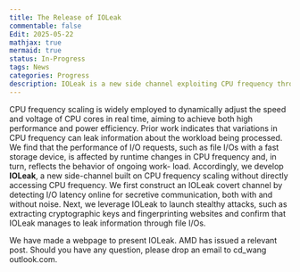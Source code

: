 ```yaml
---
title: The Release of IOLeak
commentable: false
Edit: 2025-05-22
mathjax: true
mermaid: true
status: In-Progress
tags: News
categories: Progress
description: IOLeak is a new side channel exploiting CPU frequency through I/Os.
---
```


<p>CPU frequency scaling is widely employed to dynamically adjust the speed and voltage of CPU cores in real time, aiming
to achieve both high performance and power efficiency. Prior 
work indicates that variations in CPU frequency can leak
information about the workload being processed. We find
that the performance of I/O requests, such as file I/Os with a
fast storage device, is affected by runtime changes in CPU
frequency and, in turn, reflects the behavior of ongoing work-
load. Accordingly, we develop <b>IOLeak</b>, a new side-channel
built on CPU frequency scaling without directly accessing
CPU frequency. We first construct an IOLeak covert channel
by detecting I/O latency online for secretive communication,
both with and without noise. Next, we leverage IOLeak to
launch stealthy attacks, such as extracting cryptographic
keys and fingerprinting websites and confirm that IOLeak
manages to leak information through file I/Os. </p>

<p>We have made a <a href="https://toast-lab.github.io/publications/releases/IOLeak/index.html" style="text-decoration: none;" target="_blank">webpage</a>  to present IOLeak. AMD has issued a relevant <a href="https://www.amd.com/en/resources/product-security/bulletin/amd-sb-7042.html" style="text-decoration: none;" target="_blank">post</a>. Should you have any question, please drop an email to cd_wang <the-at-sign> outlook.com. </p>
